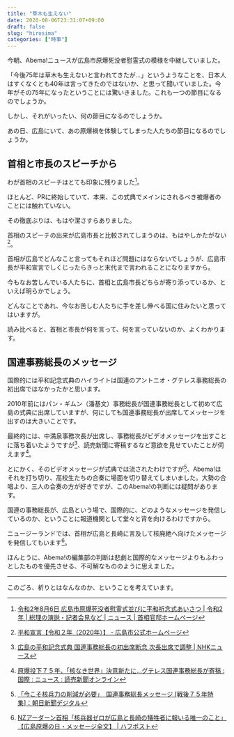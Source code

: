 ```yaml
---
title: "草木も生えない"
date: 2020-08-06T23:31:07+09:00
draft: false
slug: "hirosima"
categories: ["時事"]
---
```


今朝、Abema!ニュースが広島市原爆死没者慰霊式の模様を中継していました。

「今後75年は草木も生えないと言われてきたが...」というようなことを、日本人はすくなくとも40年は言ってきたのではないか、と思って聞いていました。今年がその75年になったということには驚いきました。これも一つの節目になるのでしょうか。

しかし、それがいったい、何の節目になるのでしょうか。

あの日、広島にいて、あの原爆禍を体験してしまった人たちの節目になるのでしょうか。

首相と市長のスピーチから
---

わが首相のスピーチはとても印象に残りました[^1]。

ほとんど、PRに終始していて、本来、この式典でメインにされるべき被爆者のことには触れていない。

その徹底ぶりは、もはや潔さすらありました。

[^1]:[令和2年8月6日 広島市原爆死没者慰霊式並びに平和祈念式あいさつ | 令和2年 | 総理の演説・記者会見など | ニュース | 首相官邸ホームページ](https://www.kantei.go.jp/jp/98_abe/statement/2020/0806hiroshima.html)


首相のスピーチの出来が広島市長と比較されてしまうのは、もはやしかたがない[^2]。

首相が広島でどんなこと言ってもそれほど問題にはならないでしょうが、広島市長が平和宣言でしくじったらきっと末代まで言われることになりますから。

今もなお苦しんでいる人たちに、首相と広島市長どちらが寄り添っているか、といえば明らかでしょう。

どんなことであれ、今なお苦しむ人たちに手を差し伸べる国に住みたいと思ってはいますが。

[^2]:[平和宣言【令和２年（2020年）】 - 広島市公式ホームページ](https://www.city.hiroshima.lg.jp/site/atomicbomb-peace/179784.html)

読み比べると、首相と市長が何を言って、何を言っていないのか、よくわかります。

国連事務総長のメッセージ
---

国際的には平和記念式典のハイライトは国連のアントニオ・グテレス事務総長の初出席ではなかったかと思います。

2010年前にはパン・ギムン（潘基文）事務総長が国連事務総長として初めて広島の式典に出席していますが、何にしても国連事務総長が出席してメッセージを出すのは大きいことです。

最終的には、中満泉事務次長が出席し、事務総長がビデオメッセージを出すことに落ち着いたようですが[^3]、読売新聞に寄稿するなど意欲を見せていたことが伺えます[^4]。

とにかく、そのビデオメッセージが式典では流されたわけですが[^5]、Abema!はそれを打ち切り、高校生たちの合奏に場面を切り替えてしまいました。大勢の合唱より、三人の合奏の方が好きですが、このAbema!の判断には疑問があります。

国連の事務総長が、広島という場で、国際的に、どのようなメッセージを発信しているのか、ということに報道機関として堂々と背を向けるわけですから。

[^3]:[広島の平和記念式典 国連事務総長の初出席断念 次長出席で調整 | NHKニュース](https://www3.nhk.or.jp/news/html/20200626/k10012485051000.html)
[^4]:[原爆投下７５年、「核なき世界」決意新たに…グテレス国連事務総長が寄稿 : 国際 : ニュース : 読売新聞オンライン](https://www.yomiuri.co.jp/world/20200806-OYT1T50159/)
[^5]:[「今こそ核兵力の削減が必要」　国連事務総長メッセージ \[戦後７５年特集\]：朝日新聞デジタル](https://www.asahi.com/articles/ASN862V99N85PITB01G.html)

ニュージーランドでは、首相が広島と長崎に言及して核廃絶へ向けたメッセージを発信してもいます[^6]。

[^6]:[NZアーダーン首相「核兵器ゼロが広島と長崎の犠牲者に報いる唯一のこと」【広島原爆の日・メッセージ全文】 | ハフポスト](https://www.huffingtonpost.jp/entry/story_jp_5f2b76d1c5b64d7a55ee98d7)

ほんとうに、Abema!の編集部の判断は悲劇と国際的なメッセージよりもふわっとしたものを優先させる、不可解なもののように思えました。

---

このごろ、祈りとはなんなのか、ということを考えています。

